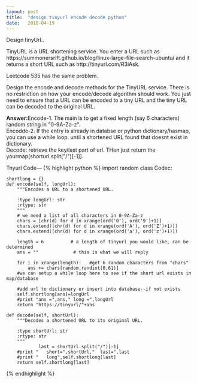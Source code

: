 ```yaml
---
layout: post
title:  "design tinyurl encode decode python"
date:   2018-04-19
---
```


<p class="intro"><span class="dropcap">D</span>esign tinyUrl..</p>
TinyURL is a URL shortening service.  You enter a URL such as https://summonersrift.github.io/blog/linux-large-file-search-ubuntu/  and it returns a short URL such as http://tinyurl.com/R3iAsk.

Leetcode 535 has the same problem. 

Design the encode and decode methods for the TinyURL service. There is no restriction on how your encode/decode algorithm should work. You just need to ensure that a URL can be encoded to a tiny URL and the tiny URL can be decoded to the original URL.

<b>Answer:</b>Encode-1. The main is to get a fixed length (say 6 characters) random string in "0-9A-Za-z".
<br>Encodde-2. If the entry is already in databse or python dictionary/hasmap, you can use a while loop. until a shortened URL found that doesnt exist in dictionary.
<br>Decode: retrieve the key/last part of url. THen just return the yourmap[shorturl.split("/")[-1]].
<br>


Tnyurl Code—
{% highlight python %}
import random
class Codec:
    
    shortlong = {}
    def encode(self, longUrl):
        """Encodes a URL to a shortened URL.
        
        :type longUrl: str
        :rtype: str
        """
        # we need a list of all characters in 0-9A-Za-z
        chars = [chr(d) for d in xrange(ord('0'), ord('9')+1)]
        chars.extend([chr(d) for d in xrange(ord('A'), ord('Z')+1)])
        chars.extend([chr(d) for d in xrange(ord('a'), ord('z')+1)])
        
        length = 6          # a length of tinyurl you would like, can be determined
        ans = ""             # this is what we will reply
        	     
        for i in xrange(length):   #get 6 random characters from "chars"
            ans += chars[random.randint(0,61)]
        #we can setup a while loop here to see if the short url exists in map/database

        #add url to dictionary or insert into database--if not exists
        self.shortlong[ans]=longUrl
        #print "ans =",ans," long =",longUrl
        return "https://tinyurl/"+ans        

    def decode(self, shortUrl):
        """Decodes a shortened URL to its original URL.
        
        :type shortUrl: str
        :rtype: str
        """
				last = shortUrl.split("/")[-1]
        #print "   short=",shortUrl,"  last=",last
        #print "   long",self.shortlong[last]
        return self.shortlong[last]
{% endhighlight %}


<h4></h4>
